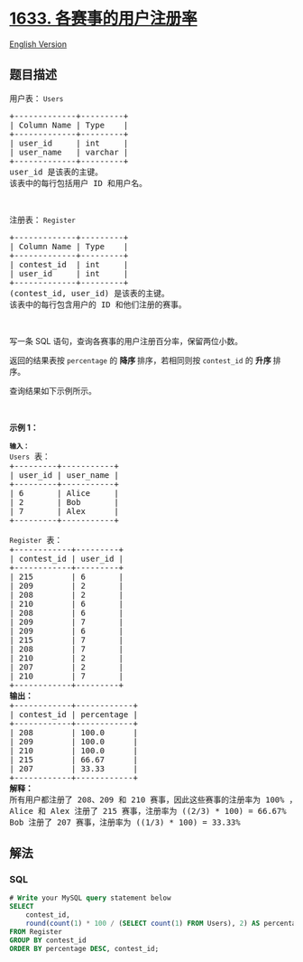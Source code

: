 # [1633. 各赛事的用户注册率](https://leetcode.cn/problems/percentage-of-users-attended-a-contest)

[English Version](/solution/1600-1699/1633.Percentage%20of%20Users%20Attended%20a%20Contest/README_EN.md)

## 题目描述

<!-- 这里写题目描述 -->

<p>用户表：&nbsp;<code>Users</code></p>

<pre>
+-------------+---------+
| Column Name | Type    |
+-------------+---------+
| user_id     | int     |
| user_name   | varchar |
+-------------+---------+
user_id 是该表的主键。
该表中的每行包括用户 ID 和用户名。</pre>

<p>&nbsp;</p>

<p>注册表：&nbsp;<code>Register</code></p>

<pre>
+-------------+---------+
| Column Name | Type    |
+-------------+---------+
| contest_id  | int     |
| user_id     | int     |
+-------------+---------+
(contest_id, user_id) 是该表的主键。
该表中的每行包含用户的 ID 和他们注册的赛事。</pre>

<p>&nbsp;</p>

<p>写一条 SQL 语句，查询各赛事的用户注册百分率，保留两位小数。</p>

<p>返回的结果表按&nbsp;<code>percentage</code>&nbsp;的&nbsp;<strong>降序&nbsp;</strong>排序，若相同则按&nbsp;<code>contest_id</code>&nbsp;的&nbsp;<strong>升序&nbsp;</strong>排序。</p>

<p>查询结果如下示例所示。</p>

<p>&nbsp;</p>

<p><strong>示例 1：</strong></p>

<pre>
<code><strong>输入：</strong>
Users</code> 表：
+---------+-----------+
| user_id | user_name |
+---------+-----------+
| 6       | Alice     |
| 2       | Bob       |
| 7       | Alex      |
+---------+-----------+

<code>Register</code> 表：
+------------+---------+
| contest_id | user_id |
+------------+---------+
| 215        | 6       |
| 209        | 2       |
| 208        | 2       |
| 210        | 6       |
| 208        | 6       |
| 209        | 7       |
| 209        | 6       |
| 215        | 7       |
| 208        | 7       |
| 210        | 2       |
| 207        | 2       |
| 210        | 7       |
+------------+---------+
<strong>输出：</strong>
+------------+------------+
| contest_id | percentage |
+------------+------------+
| 208        | 100.0      |
| 209        | 100.0      |
| 210        | 100.0      |
| 215        | 66.67      |
| 207        | 33.33      |
+------------+------------+
<strong>解释：</strong>
所有用户都注册了 208、209 和 210 赛事，因此这些赛事的注册率为 100% ，我们按 contest_id 的降序排序加入结果表中。
Alice 和 Alex 注册了 215 赛事，注册率为 ((2/3) * 100) = 66.67%
Bob 注册了 207 赛事，注册率为 ((1/3) * 100) = 33.33%</pre>

## 解法

<!-- 这里可写通用的实现逻辑 -->

<!-- tabs:start -->

### **SQL**

```sql
# Write your MySQL query statement below
SELECT
    contest_id,
    round(count(1) * 100 / (SELECT count(1) FROM Users), 2) AS percentage
FROM Register
GROUP BY contest_id
ORDER BY percentage DESC, contest_id;
```

<!-- tabs:end -->
